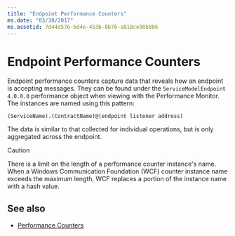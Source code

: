 ```yaml
---
title: "Endpoint Performance Counters"
ms.date: "03/30/2017"
ms.assetid: 7d44d576-bd4e-453b-8b76-a818ce90b806
---
```

# Endpoint Performance Counters

Endpoint performance counters capture data that reveals how an endpoint is accepting messages. They can be found under the `ServiceModelEndpoint 4.0.0.0` performance object when viewing with the Performance Monitor. The instances are named using this pattern:  
  
`(ServiceName).(ContractName)@(endpoint listener address)`  
  
 The data is similar to that collected for individual operations, but is only aggregated across the endpoint.  
  
> [!CAUTION]
> There is a limit on the length of a performance counter instance's name. When a Windows Communication Foundation (WCF) counter instance name exceeds the maximum length, WCF replaces a portion of the instance name with a hash value.  
  
## See also

- [Performance Counters](index.md)
